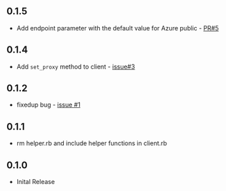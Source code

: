 ## 0.1.5
* Add endpoint parameter with the default value for Azure public - [PR#5](https://github.com/yokawasa/azure-log-analytics-data-collector/pull/5)

## 0.1.4
* Add `set_proxy` method to client - [issue#3](https://github.com/yokawasa/azure-log-analytics-data-collector/issues/3)

## 0.1.2
* fixedup bug - [issue #1](https://github.com/yokawasa/azure-log-analytics-data-collector/issues/1)

## 0.1.1

* rm helper.rb and include helper functions in client.rb

## 0.1.0

* Inital Release
